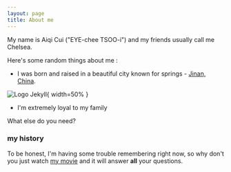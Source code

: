 ```yaml
---
layout: page
title: About me
---
```



My name is Aiqi Cui ("EYE-chee TSOO-i") and my friends usually call me Chelsea. 


Here's some random things about me :


- I was born and raised in a beautiful city known for springs - [Jinan, China](https://en.wikipedia.org/wiki/Jinan).

![Logo Jekyll]({{site.url}}/img/jinan2.jpeg){ width=50% }

- I'm extremely loyal to my family

What else do you need?

### my history

To be honest, I'm having some trouble remembering right now, so why don't you just watch [my movie](http://en.wikipedia.org/wiki/The_Princess_Bride_%28film%29) and it will answer **all** your questions.